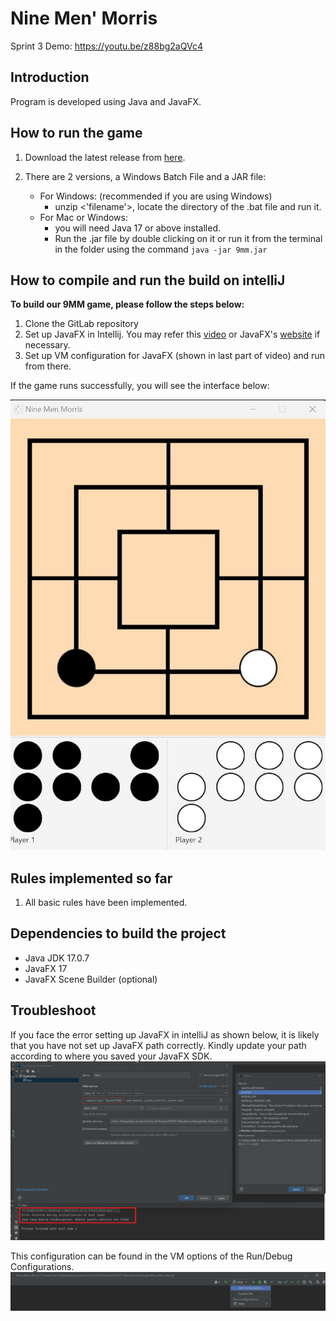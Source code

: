 # Nine Men' Morris
Sprint 3 Demo: https://youtu.be/z88bg2aQVc4

## Introduction
Program is developed using Java and JavaFX.

## How to run the game
1. Download the latest release from [here](https://git.infotech.monash.edu/fit3077-s1-2023/MA_Thursday4pm_Team6/project/-/tree/main/Sprint%203/Releases).

2. There are 2 versions, a Windows Batch File and a JAR file:
   - For Windows: (recommended if you are using Windows)
     - unzip <'filename'>, locate the directory of the .bat file and run it. 
   - For Mac or Windows:
     - you will need Java 17 or above installed. 
     - Run the .jar file by double clicking on it or run it from the terminal in the folder using the command `java -jar 9mm.jar`


## How to compile and run the build on intelliJ
**To build our 9MM game, please follow the steps below:**
1. Clone the GitLab repository
2. Set up JavaFX in Intellij. You may refer this [video](https://www.google.com/url?sa=t&rct=j&q=&esrc=s&source=web&cd=&cad=rja&uact=8&ved=2ahUKEwiAxeq42Mn-AhXk1TgGHWZkCUAQwqsBegQICBAF&url=https%3A%2F%2Fwww.youtube.com%2Fwatch%3Fv%3DIvsvjUq38Jc&usg=AOvVaw0gUcKQI4-TAIw965WQCYux) or JavaFX's [website](https://openjfx.io/openjfx-docs/) if necessary.
3. Set up VM configuration for JavaFX (shown in last part of video) and run from there.


If the game runs successfully, you will see the interface below:


<img src="/Sprint 2/game_screenshot.jpeg" alt="9MM Game Screenshot"/>

## Rules implemented so far
1. All basic rules have been implemented.

## Dependencies to build the project
- Java JDK 17.0.7
- JavaFX 17
- JavaFX Scene Builder (optional)

## Troubleshoot
If you face the error setting up JavaFX in intelliJ as shown below, it is likely that you have not set up JavaFX path correctly. Kindly update your path according to 
where you saved your JavaFX SDK.
![troubleshoot.png](res%2Ftroubleshoot.png)

This configuration can be found in the VM options of the Run/Debug Configurations.
![troubleshoot1.png](res%2Ftroubleshoot1.png)


